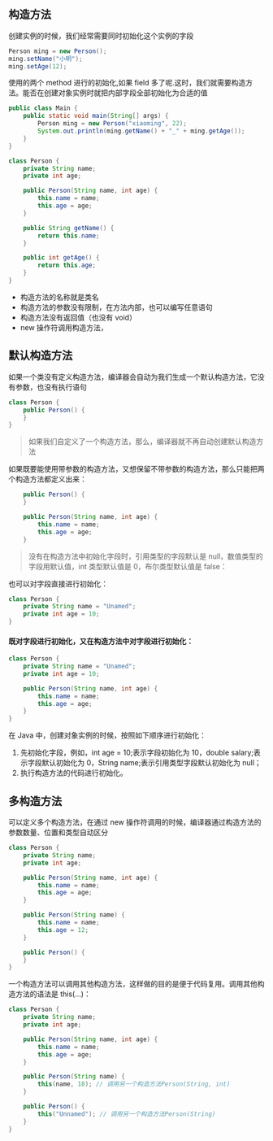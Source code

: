 ## 构造方法

创建实例的时候，我们经常需要同时初始化这个实例的字段

```java
Person ming = new Person();
ming.setName("小明");
ming.setAge(12);
```

使用的两个 method 进行的初始化,如果 field 多了呢.这时，我们就需要构造方法。能否在创建对象实例时就把内部字段全部初始化为合适的值

```java
public class Main {
    public static void main(String[] args) {
        Person ming = new Person("xiaoming", 22);
        System.out.println(ming.getName() + "_" + ming.getAge());
    }
}

class Person {
    private String name;
    private int age;

    public Person(String name, int age) {
        this.name = name;
        this.age = age;
    }

    public String getName() {
        return this.name;
    }

    public int getAge() {
        return this.age;
    }
}
```

- 构造方法的名称就是类名
- 构造方法的参数没有限制，在方法内部，也可以编写任意语句
- 构造方法没有返回值（也没有 void）
- new 操作符调用构造方法，

## 默认构造方法

如果一个类没有定义构造方法，编译器会自动为我们生成一个默认构造方法，它没有参数，也没有执行语句

```java
class Person {
    public Person() {
    }
}
```

> 如果我们自定义了一个构造方法，那么，编译器就不再自动创建默认构造方法

如果既要能使用带参数的构造方法，又想保留不带参数的构造方法，那么只能把两个构造方法都定义出来：

```java
    public Person() {
    }

    public Person(String name, int age) {
        this.name = name;
        this.age = age;
    }
```

> 没有在构造方法中初始化字段时，引用类型的字段默认是 null，数值类型的字段用默认值，int 类型默认值是 0，布尔类型默认值是 false：

也可以对字段直接进行初始化：

```java
class Person {
    private String name = "Unamed";
    private int age = 10;
}
```

#### 既对字段进行初始化，又在构造方法中对字段进行初始化：

```java
class Person {
    private String name = "Unamed";
    private int age = 10;

    public Person(String name, int age) {
        this.name = name;
        this.age = age;
    }
}
```

在 Java 中，创建对象实例的时候，按照如下顺序进行初始化：

1. 先初始化字段，例如，int age = 10;表示字段初始化为 10，double salary;表示字段默认初始化为 0，String name;表示引用类型字段默认初始化为 null；
2. 执行构造方法的代码进行初始化。

## 多构造方法

可以定义多个构造方法，在通过 new 操作符调用的时候，编译器通过构造方法的参数数量、位置和类型自动区分

```java
class Person {
    private String name;
    private int age;

    public Person(String name, int age) {
        this.name = name;
        this.age = age;
    }

    public Person(String name) {
        this.name = name;
        this.age = 12;
    }

    public Person() {
    }
}
```

一个构造方法可以调用其他构造方法，这样做的目的是便于代码复用。调用其他构造方法的语法是 this(…)：

```java
class Person {
    private String name;
    private int age;

    public Person(String name, int age) {
        this.name = name;
        this.age = age;
    }

    public Person(String name) {
        this(name, 18); // 调用另一个构造方法Person(String, int)
    }

    public Person() {
        this("Unnamed"); // 调用另一个构造方法Person(String)
    }
}
```
